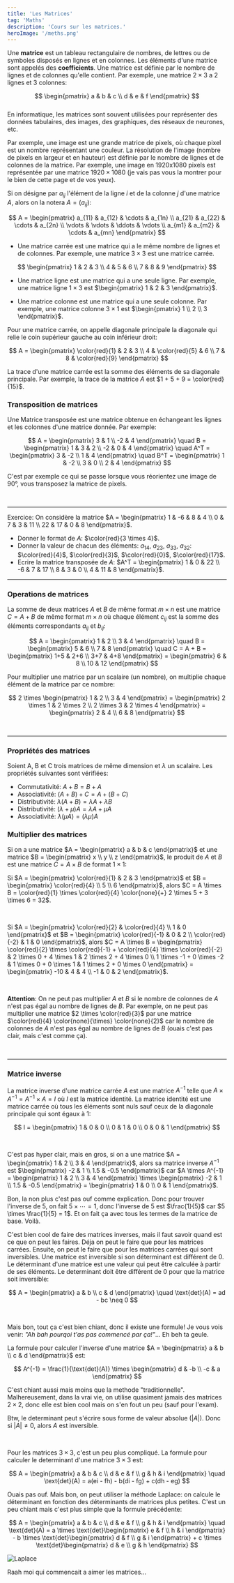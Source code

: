 ```yaml
---
title: 'Les Matrices'
tag: 'Maths'
description: 'Cours sur les matrices.'
heroImage: '/meths.png'
---
```


Une **matrice** est un tableau rectangulaire de nombres, de lettres ou de symboles disposés en lignes et en colonnes. Les éléments d'une matrice sont appelés des **coefficients**. Une matrice est définie par le nombre de lignes et de colonnes qu'elle contient. Par exemple, une matrice $2 \times 3$ a 2 lignes et 3 colonnes:

$$
\begin{pmatrix}
a & b & c \\
d & e & f
\end{pmatrix}
$$
<br />
En informatique, les matrices sont souvent utilisées pour représenter des données tabulaires, des images, des graphiques, des réseaux de neurones, etc.

Par exemple, une image est une grande matrice de pixels, où chaque pixel est un nombre représentant une couleur. La résolution de l'image (nombre de pixels en largeur et en hauteur) est définie par le nombre de lignes et de colonnes de la matrice. Par exemple, une image en 1920x1080 pixels est représentée par une matrice $1920 \times 1080$ (je vais pas vous la montrer pour le bien de cette page et de vos yeux).

Si on désigne par $a_{ij}$ l'élément de la ligne $i$ et de la colonne $j$ d'une matrice $A$, alors on la notera $A = (a_{ij})$:

$$
A = \begin{pmatrix}
a_{11} & a_{12} & \cdots & a_{1n} \\
a_{21} & a_{22} & \cdots & a_{2n} \\
\vdots & \vdots & \ddots & \vdots \\
a_{m1} & a_{m2} & \cdots & a_{mn}
\end{pmatrix}
$$

- Une matrice carrée est une matrice qui a le même nombre de lignes et de colonnes. Par exemple, une matrice $3 \times 3$ est une matrice carrée.

$$
\begin{pmatrix}
1 & 2 & 3 \\
4 & 5 & 6 \\
7 & 8 & 9
\end{pmatrix}
$$

- Une matrice ligne est une matrice qui a une seule ligne. Par exemple, une matrice ligne $1 \times 3$ est $\begin{pmatrix} 1 & 2 & 3 \end{pmatrix}$.

- Une matrice colonne est une matrice qui a une seule colonne. Par exemple, une matrice colonne $3 \times 1$ est $\begin{pmatrix} 1 \\ 2 \\ 3 \end{pmatrix}$.

Pour une matrice carrée, on appelle diagonale principale la diagonale qui relie le coin supérieur gauche au coin inférieur droit:

$$
A = \begin{pmatrix}
\color{red}{1} & 2 & 3 \\
4 & \color{red}{5} & 6 \\
7 & 8 & \color{red}{9}
\end{pmatrix}
$$

La trace d'une matrice carrée est la somme des éléments de sa diagonale principale. Par exemple, la trace de la matrice $A$ est $1 + 5 + 9 = \color{red}{15}$.

### Transposition de matrices

Une Matrice transposée est une matrice obtenue en échangeant les lignes et les colonnes d'une matrice donnée. Par exemple:

$$
A = \begin{pmatrix}
3 & 1 \\
-2 & 4
\end{pmatrix}
\quad
B = \begin{pmatrix}
1 & 3 & 2 \\
-2 & 0 & 4
\end{pmatrix}
\quad
A^T = \begin{pmatrix}
3 & -2 \\
1 & 4
\end{pmatrix}
\quad
B^T = \begin{pmatrix}
1 & -2 \\
3 & 0 \\
2 & 4
\end{pmatrix}
$$

C'est par exemple ce qui se passe lorsque vous réorientez une image de 90°, vous transposez la matrice de pixels.

<br />
<hr />

Exercice: On considère la matrice $A = \begin{pmatrix} 1 & -6 & 8 & 4 \\ 0 & 7 & 3 & 11 \\ 22 & 17 & 0 & 8 \end{pmatrix}$.
- Donner le format de $A$: $\color{red}{3 \times 4}$.
- Donner la valeur de chacun des éléments: $a_{14}$, $a_{23}$, $a_{33}$, $a_{32}$: $\color{red}{4}$, $\color{red}{3}$, $\color{red}{0}$, $\color{red}{17}$.
- Ecrire la matrice transposée de $A$: $A^T = \begin{pmatrix} 1 & 0 & 22 \\ -6 & 7 & 17 \\ 8 & 3 & 0 \\ 4 & 11 & 8 \end{pmatrix}$.

<hr />

### Operations de matrices

La somme de deux matrices $A$ et $B$ de même format $m \times n$ est une matrice $C = A + B$ de même format $m \times n$ où chaque élément $c_{ij}$ est la somme des éléments correspondants $a_{ij}$ et $b_{ij}$:

$$
A = \begin{pmatrix}
1 & 2 \\
3 & 4
\end{pmatrix}
\quad
B = \begin{pmatrix}
5 & 6 \\
7 & 8
\end{pmatrix}
\quad
C = A + B = \begin{pmatrix}
1+5 & 2+6 \\
3+7 & 4+8
\end{pmatrix} = \begin{pmatrix}
6 & 8 \\
10 & 12
\end{pmatrix}
$$

Pour multiplier une matrice par un scalaire (un nombre), on multiplie chaque élément de la matrice par ce nombre:

$$
2 \times \begin{pmatrix}
1 & 2 \\
3 & 4
\end{pmatrix} = \begin{pmatrix}
2 \times 1 & 2 \times 2 \\
2 \times 3 & 2 \times 4
\end{pmatrix} = \begin{pmatrix}
2 & 4 \\
6 & 8
\end{pmatrix}
$$

<br />
<hr />

### Propriétés des matrices
Soient A, B et C trois matrices de même dimension et $\lambda$ un scalaire. Les propriétés suivantes sont vérifiées:
- Commutativité: $A + B = B + A$
- Associativité: $(A + B) + C = A + (B + C)$
- Distributivité: $\lambda(A + B) = \lambda A + \lambda B$
- Distributivité: $(\lambda + \mu)A = \lambda A + \mu A$
- Associativité: $\lambda(\mu A) = (\lambda \mu)A$

### Multiplier des matrices

Si on a une matrice $A = \begin{pmatrix} a & b & c \end{pmatrix}$ et une matrice $B = \begin{pmatrix} x \\ y \\ z \end{pmatrix}$, le produit de $A$ et $B$ est une matrice $C = A \times B$ de format $1 \times 1$:

Si $A = \begin{pmatrix} \color{red}{1} & 2 & 3 \end{pmatrix}$ et $B = \begin{pmatrix} \color{red}{4} \\ 5 \\ 6 \end{pmatrix}$, alors $C = A \times B = \color{red}{1} \times \color{red}{4} \color{none}{+} 2 \times 5 + 3 \times 6 = 32$.

<br />

Si $A = \begin{pmatrix} \color{red}{2} & \color{red}{4} \\ 1 & 0 \end{pmatrix}$ et $B = \begin{pmatrix} \color{red}{-1} & 0 & 2 \\ \color{red}{-2} & 1 & 0 \end{pmatrix}$, alors $C = A \times B = \begin{pmatrix} \color{red}{2} \times \color{red}{-1} + \color{red}{4} \times \color{red}{-2} & 2 \times 0 + 4 \times 1 & 2 \times 2 + 4 \times 0 \\ 1 \times -1 + 0 \times -2 & 1 \times 0 + 0 \times 1 & 1 \times 2 + 0 \times 0 \end{pmatrix} = \begin{pmatrix} -10 & 4 & 4 \\ -1 & 0 & 2 \end{pmatrix}$.

<br />

**Attention**: On ne peut pas multiplier $A$ et $B$ si le nombre de colonnes de $A$ n'est pas égal au nombre de lignes de $B$. Par exemple, on ne peut pas multiplier une matrice $2 \times \color{red}{3}$ par une matrice $\color{red}{4} \color{none}{\times} \color{none}{2}$ car le nombre de colonnes de $A$ n'est pas égal au nombre de lignes de $B$ (ouais c'est pas clair, mais c'est comme ça).

<br />
<hr />

### Matrice inverse

La matrice inverse d'une matrice carrée $A$ est une matrice $A^{-1}$ telle que $A \times A^{-1} = A^{-1} \times A = I$ où $I$ est la matrice identité. La matrice identité est une matrice carrée où tous les éléments sont nuls sauf ceux de la diagonale principale qui sont égaux à 1:

$$
I = \begin{pmatrix}
1 & 0 & 0 \\
0 & 1 & 0 \\
0 & 0 & 1
\end{pmatrix}
$$

<br />

C'est pas hyper clair, mais en gros, si on a une matrice $A = \begin{pmatrix} 1 & 2 \\ 3 & 4 \end{pmatrix}$, alors sa matrice inverse $A^{-1}$ est $\begin{pmatrix} -2 & 1 \\ 1.5 & -0.5 \end{pmatrix}$ car $A \times A^{-1} = \begin{pmatrix} 1 & 2 \\ 3 & 4 \end{pmatrix} \times \begin{pmatrix} -2 & 1 \\ 1.5 & -0.5 \end{pmatrix} = \begin{pmatrix} 1 & 0 \\ 0 & 1 \end{pmatrix}$.

Bon, la non plus c'est pas ouf comme explication. Donc pour trouver l'inverse de $5$, on fait $5 \times \cdots = 1$, donc l'inverse de $5$ est $\frac{1}{5}$ car $5 \times \frac{1}{5} = 1$. Et on fait ça avec tous les termes de la matrice de base. Voilà.

C'est bien cool de faire des matrices inverses, mais il faut savoir quand est ce que on peut les faires. Déja on peut le faire que pour les matrices carrées. Ensuite, on peut le faire que pour les matrices carrées qui sont inversibles. Une matrice est inversible si son déterminant est différent de 0. Le déterminant d'une matrice est une valeur qui peut être calculée à partir de ses éléments. Le determinant doit être différent de 0 pour que la matrice soit inversible:

$$
A = \begin{pmatrix}
a & b \\
c & d
\end{pmatrix}
\quad
\text{det}(A) = ad - bc \neq 0
$$

<br />

Mais bon, tout ça c'est bien chiant, donc il existe une formule!
Je vous vois venir: *"Ah bah pourqoi t'as pas commencé par ça!"*... Eh beh ta geule.

La formule pour calculer l'inverse d'une matrice $A = \begin{pmatrix} a & b \\ c & d \end{pmatrix}$ est:

$$
A^{-1} = \frac{1}{\text{det}(A)} \times \begin{pmatrix} d & -b \\ -c & a \end{pmatrix}
$$

C'est chiant aussi mais moins que la methode "traditionnelle". Malhereusement, dans la vrai vie, on utilise quasiment jamais des matrices $2 \times 2$, donc elle est bien cool mais on s'en fout un peu (sauf pour l'exam).

Btw, le determinant peut s'écrire sous forme de valeur absolue ($|A|$). Donc si $|A| \neq 0$, alors $A$ est inversible.

<br />

Pour les matrices $3 \times 3$, c'est un peu plus compliqué. La formule pour calculer le determinant d'une matrice $3 \times 3$ est:

$$
A = \begin{pmatrix}
a & b & c \\
d & e & f \\
g & h & i
\end{pmatrix}
\quad
\text{det}(A) = a(ei - fh) - b(di - fg) + c(dh - eg)
$$

Ouais pas ouf. Mais bon, on peut utiliser la méthode Laplace: on calcule le déterminant en fonction des déterminants de matrices plus petites. C'est un peu chiant mais c'est plus simple que la formule précédente:

$$
A = \begin{pmatrix}
a & b & c \\
d & e & f \\
g & h & i
\end{pmatrix}
\quad
\text{det}(A) = a \times \text{det}\begin{pmatrix} e & f \\ h & i \end{pmatrix} - b \times \text{det}\begin{pmatrix} d & f \\ g & i \end{pmatrix} + c \times \text{det}\begin{pmatrix} d & e \\ g & h \end{pmatrix}
$$

![Laplace](/MatrixLaplace.png)

Raah moi qui commencait a aimer les matrices...